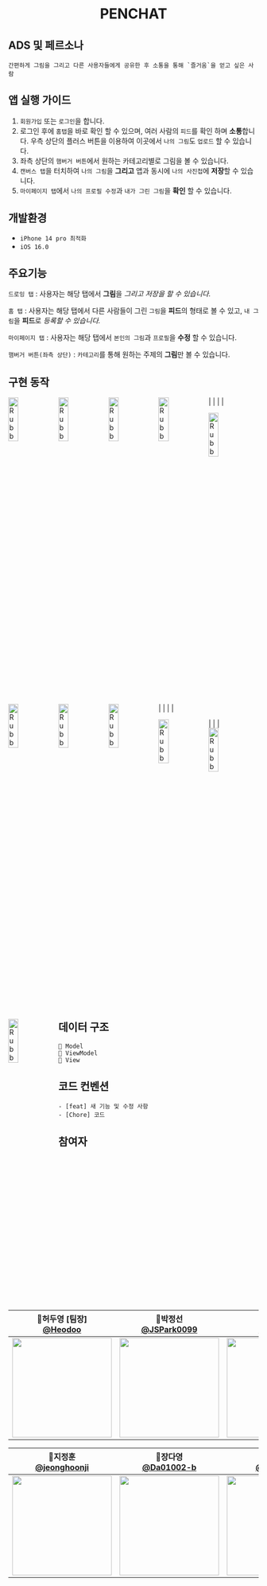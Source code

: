 <h1 align="middle">PENCHAT</h1>

## ADS 및 페르소나
```
간편하게 그림을 그리고 다른 사용자들에게 공유한 후 소통을 통해 `즐거움`을 얻고 싶은 사람
```

## 앱 실행 가이드

1. `회원가입` 또는 `로그인`을 합니다.
2. 로그인 후에 `홈탭`을 바로 확인 할 수 있으며, 여러 사람의 `피드`를 확인 하며 **소통**합니다. 
   우측 상단의 플러스 버튼을 이용하여 이곳에서 `나의 그림`도 `업로드` 할 수 있습니다.
3. 좌측 상단의 `햄버거 버튼`에서 원하는 카테고리별로 그림을 볼 수 있습니다.
4. `캔버스 탭`을 터치하여 `나의 그림`을 **그리고** 앱과 동시에 `나의 사진첩`에 **저장**할 수 있습니다.
5. `마이페이지 탭`에서 `나의 프로필 수정`과 `내가 그린 그림`을 **확인** 할 수 있습니다.



## 개발환경

- `iPhone 14 pro 최적화`
- `iOS 16.0`


## 주요기능

`드로잉 탭` : 사용자는 해당 탭에서 **그림**을 *그리고 저장을 할 수 있습니다.*

`홈 탭` : 사용자는 해당 탭에서 다른 사람들이 그린 `그림`을 **피드**의 형태로 볼 수 있고, `내 그림`을 **피드**로 *등록할 수 있습니다.*

`마이페이지 탭` : 사용자는 해당 탭에서 `본인의 그림`과 `프로필`을 **수정** 할 수 있습니다.

`햄버거 버튼(좌측 상단)` : `카테고리`를 통해 원하는 주제의 **그림**만 볼 수 있습니다.



## 구현 동작



<img src="https://user-images.githubusercontent.com/91583287/210932599-fe35e1e1-ce9e-47b2-bd22-dabea78a1d87.png" width="20%" height="15%" title="px(픽셀) 크기 설정" alt="RubberDuck" style="float:left;"></img> | 
<img src="https://user-images.githubusercontent.com/91583287/210933269-f6b03934-9fec-43e9-95de-31f806266e1f.png" width="20%" height="15%" title="px(픽셀) 크기 설정" alt="RubberDuck" style="float:left;"></img> | 
<img src="https://user-images.githubusercontent.com/91583287/210941295-8187e035-6a39-4d62-98a5-be383276c901.png" width="20%" height="15%" title="px(픽셀) 크기 설정" alt="RubberDuck" style="float:left;"></img> | 
<img src="https://user-images.githubusercontent.com/91583287/210942523-74e9681b-aa66-4b50-a6ca-381c8fc3d24a.png" width="20%" height="15%" title="px(픽셀) 크기 설정" alt="RubberDuck" style="float:left;"></img> | 



<img src="https://user-images.githubusercontent.com/91583287/210941890-eb73c426-60b7-4b6d-a540-89502c027114.png" width="20%" height="15%" title="px(픽셀) 크기 설정" alt="RubberDuck" style="float:left;"></img> | 
<img src="https://user-images.githubusercontent.com/91583287/210942071-0706c32f-459a-45ad-a686-2e8815a5932d.png" width="20%" height="15%" title="px(픽셀) 크기 설정" alt="RubberDuck" style="float:left;"></img> | 
<img src="https://user-images.githubusercontent.com/91583287/210941498-9378a62d-593f-43ec-8bfb-3f72fece76b8.png" width="20%" height="15%" title="px(픽셀) 크기 설정" alt="RubberDuck" style="float:left;"></img> | 
<img src="https://user-images.githubusercontent.com/91583287/210941616-c10b33be-1f0c-4420-a0d1-d481cde57d48.png" width="20%" height="15%" title="px(픽셀) 크기 설정" alt="RubberDuck" style="float:left;"></img> | 

<img src="https://user-images.githubusercontent.com/91583287/210941674-92cbf9ee-7a4b-46a9-b94c-a16a3c44bf95.png" width="20%" height="15%" title="px(픽셀) 크기 설정" alt="RubberDuck" style="float:left;"></img> | 
<img src="https://user-images.githubusercontent.com/91583287/210942197-b9f11cc1-0c5f-42ba-ac1e-e2695d71498b.png" width="20%" height="15%" title="px(픽셀) 크기 설정" alt="RubberDuck" style="float:left;"></img> | 
<img src="https://user-images.githubusercontent.com/91583287/210942324-2cfafe14-3bf0-444f-9596-3efc5ced859d.png" width="20%" height="15%" title="px(픽셀) 크기 설정" alt="RubberDuck" style="float:left;"></img> | 












## 데이터 구조 
```
📂 Model
📂 ViewModel
📂 View
```

## 코드 컨벤션

```
- [feat] 새 기능 및 수정 사항
- [Chore] 코드 
```

## 참여자
| 📎허두영 [팀장]<br/>[@Heodoo](https://github.com/Heodoo)<br/> | 📎박정선<br/> [@JSPark0099](https://github.com/JSPark0099)<br/> | 📎허주희<br/>[@ZOOEY](https://github.com/ZOOEY)<br/> | 📎서광현<br/> [@seo-kh](https://github.com/seo-kh)<br/> |
| :----------------------------------------------------------: | :---------------------------------------------: | :-------------------------------------------------: |:----------------------------------------------------------: |
|<img src="https://avatars.githubusercontent.com/u/39407635?v=4" width=200> | <img src="https://avatars.githubusercontent.com/u/91583287?v=4" width=200>  | <img src="https://avatars.githubusercontent.com/u/107897929?v=4" width=200> | <img src="https://avatars.githubusercontent.com/u/68586179?v=4" width=200> |

| 📎지정훈<br/> [@jeonghoonji](https://github.com/jeonghoonji)<br/> |  📎장다영<br/> [@Da01002-b](https://github.com/Da01002)<br/> | 📎박정우<br/> [@jwoo820](https://github.com/jwoo820)<br/> | 📎박성민<br/> [@SeongMin0106](https://github.com/SeongMin0106)<br/> |
| :---------------------------------------------: | :-------------------------------------------------: | :----------------------------------------------------------: | :---------------------------------------------: |
|<img src="https://avatars.githubusercontent.com/u/73868968?v=4" width=200> | <img src="https://avatars.githubusercontent.com/u/80445363?v=4" width=200>  | <img src="https://avatars.githubusercontent.com/u/48409306?v=4" width=200> | <img src="https://avatars.githubusercontent.com/u/104570633?v=4" width=200> |






